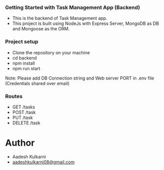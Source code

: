 ### Getting Started with Task Management App (Backend)

- This is the backend of Task Management app.
- This project is built using NodeJs with Express Server, MongoDB as DB and Mongoose as the ORM.

### Project setup

- Clone the repository on your machine
- cd backend
- npm install
- npm run start

Note: Please add DB Connection string and Web server PORT in .env file (Credentials shared over email)

### Routes
- GET /tasks
- POST /task
- PUT /task
- DELETE /task

# Author

- Aadesh Kulkarni
- aadeshkulkarni08@gmail.com